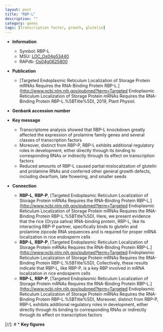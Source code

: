 ```yaml
---
layout: post
title: "RBP-L"
description: ""
category: genes
tags: [transcription factor, growth, glutelin]
---
```


* **Information**  
    + Symbol: RBP-L  
    + MSU: [LOC_Os04g53440](http://rice.uga.edu/cgi-bin/ORF_infopage.cgi?orf=LOC_Os04g53440)  
    + RAPdb: [Os04g0625800](https://rapdb.dna.affrc.go.jp/locus/?name=Os04g0625800)  

* **Publication**  
    + [Targeted Endoplasmic Reticulum Localization of Storage Protein mRNAs Requires the RNA-Binding Protein RBP-L.](http://www.ncbi.nlm.nih.gov/pubmed?term=Targeted Endoplasmic Reticulum Localization of Storage Protein mRNAs Requires the RNA-Binding Protein RBP-L.%5BTitle%5D), 2019, Plant Physiol.

* **Genbank accession number**  

* **Key message**  
    + Transcriptome analysis showed that RBP-L knockdown greatly affected the expression of prolamine family genes and several classes of transcription factors
    + Moreover, distinct from RBP-P, RBP-L exhibits additional regulatory roles in development, either directly through its binding to corresponding RNAs or indirectly through its effect on transcription factors
    + Reduced amounts of RBP-L caused partial mislocalization of glutelin and prolamine RNAs and conferred other general growth defects, including dwarfism, late flowering, and smaller seeds

* **Connection**  
    + __RBP-L__, __RBP-P__, [Targeted Endoplasmic Reticulum Localization of Storage Protein mRNAs Requires the RNA-Binding Protein RBP-L.](http://www.ncbi.nlm.nih.gov/pubmed?term=Targeted Endoplasmic Reticulum Localization of Storage Protein mRNAs Requires the RNA-Binding Protein RBP-L.%5BTitle%5D),  Here, we present evidence that the rice (Oryza sativa) RNA-binding protein, RBP-L, like its interacting RBP-P partner, specifically binds to glutelin and prolamine zipcode RNA sequences and is required for proper mRNA localization in rice endosperm cells
    + __RBP-L__, __RBP-P__, [Targeted Endoplasmic Reticulum Localization of Storage Protein mRNAs Requires the RNA-Binding Protein RBP-L.](http://www.ncbi.nlm.nih.gov/pubmed?term=Targeted Endoplasmic Reticulum Localization of Storage Protein mRNAs Requires the RNA-Binding Protein RBP-L.%5BTitle%5D),  Collectively, these results indicate that RBP-L, like RBP-P, is a key RBP involved in mRNA localization in rice endosperm cells
    + __RBP-L__, __RBP-P__, [Targeted Endoplasmic Reticulum Localization of Storage Protein mRNAs Requires the RNA-Binding Protein RBP-L.](http://www.ncbi.nlm.nih.gov/pubmed?term=Targeted Endoplasmic Reticulum Localization of Storage Protein mRNAs Requires the RNA-Binding Protein RBP-L.%5BTitle%5D),  Moreover, distinct from RBP-P, RBP-L exhibits additional regulatory roles in development, either directly through its binding to corresponding RNAs or indirectly through its effect on transcription factors

[//]: # * **Key figures**  


